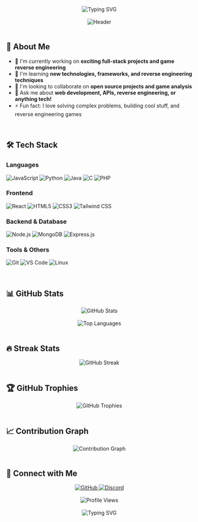 <div align="center">
  <img src="https://readme-typing-svg.herokuapp.com?font=Fira+Code&pause=1000&color=00D4FF&center=true&vCenter=true&width=435&lines=Hey+there!+I'm+R3D+%F0%9F%91%8B;Full+Stack+Developer;Cheat+Developer;Game+Reverse+Engineer;Open+Source+Enthusiast;Always+Learning+New+Things" alt="Typing SVG" />
</div>

<br/>

<div align="center">
  <img src="https://capsule-render.vercel.app/api?type=waving&color=gradient&height=200&section=header&text=R3D&fontSize=80&fontAlignY=35&desc=Full%20Stack%20%26%20Game%20Reverse%20Engineer&descAlignY=51&descAlign=50" alt="Header" />
</div>

<br/>

## 🚀 About Me

- 🔭 I'm currently working on **exciting full-stack projects and game reverse engineering**
- 🌱 I'm learning **new technologies, frameworks, and reverse engineering techniques**
- 👯 I'm looking to collaborate on **open source projects and game analysis**
- 💬 Ask me about **web development, APIs, reverse engineering, or anything tech!**
- ⚡ Fun fact: I love solving complex problems, building cool stuff, and reverse engineering games

<br/>

## 🛠️ Tech Stack

### Languages
![JavaScript](https://img.shields.io/badge/JavaScript-F7DF1E?style=for-the-badge&logo=javascript&logoColor=black)
![Python](https://img.shields.io/badge/Python-3776AB?style=for-the-badge&logo=python&logoColor=white)
![Java](https://img.shields.io/badge/Java-ED8B00?style=for-the-badge&logo=java&logoColor=white)
![C](https://img.shields.io/badge/C-00599C?style=for-the-badge&logo=c&logoColor=white)
![PHP](https://img.shields.io/badge/PHP-777BB4?style=for-the-badge&logo=php&logoColor=white)

### Frontend
![React](https://img.shields.io/badge/React-20232A?style=for-the-badge&logo=react&logoColor=61DAFB)
![HTML5](https://img.shields.io/badge/HTML5-E34F26?style=for-the-badge&logo=html5&logoColor=white)
![CSS3](https://img.shields.io/badge/CSS3-1572B6?style=for-the-badge&logo=css3&logoColor=white)
![Tailwind CSS](https://img.shields.io/badge/Tailwind_CSS-38B2AC?style=for-the-badge&logo=tailwind-css&logoColor=white)

### Backend & Database
![Node.js](https://img.shields.io/badge/Node.js-43853D?style=for-the-badge&logo=node.js&logoColor=white)
![MongoDB](https://img.shields.io/badge/MongoDB-4EA94B?style=for-the-badge&logo=mongodb&logoColor=white)
![Express.js](https://img.shields.io/badge/Express.js-404D59?style=for-the-badge)

### Tools & Others
![Git](https://img.shields.io/badge/Git-F05032?style=for-the-badge&logo=git&logoColor=white)
![VS Code](https://img.shields.io/badge/VS_Code-007ACC?style=for-the-badge&logo=visual-studio-code&logoColor=white)
![Linux](https://img.shields.io/badge/Linux-FCC624?style=for-the-badge&logo=linux&logoColor=black)

<br/>

## 📊 GitHub Stats

<div align="center">
  <img src="https://github-readme-stats.vercel.app/api?username=R3DActual&show_icons=true&theme=tokyonight&hide_border=true&count_private=true&include_all_commits=true" alt="GitHub Stats" />
</div>

<br/>

<div align="center">
  <img src="https://github-readme-stats.vercel.app/api/top-langs/?username=R3DActual&layout=compact&theme=tokyonight&hide_border=true&langs_count=8" alt="Top Languages" />
</div>

<br/>

## 🔥 Streak Stats

<div align="center">
  <img src="https://github-readme-streak-stats.herokuapp.com/?user=R3DActual&theme=tokyonight&hide_border=true" alt="GitHub Streak" />
</div>

<br/>

## 🏆 GitHub Trophies

<div align="center">
  <img src="https://github-profile-trophy.vercel.app/?username=R3DActual&theme=tokyonight&no-frame=true&no-bg=true&margin-w=4" alt="GitHub Trophies" />
</div>

<br/>

## 📈 Contribution Graph

<div align="center">
  <img src="https://github-readme-activity-graph.vercel.app/graph?username=R3DActual&theme=tokyonight&hide_border=true&custom_title=Contribution%20Graph" alt="Contribution Graph" />
</div>

<br/>

## 🤝 Connect with Me

<div align="center">
  <a href="https://github.com/R3DActual" target="_blank">
    <img src="https://img.shields.io/badge/GitHub-100000?style=for-the-badge&logo=github&logoColor=white" alt="GitHub" />
  </a>
  <a href="https://discord.com/users/932750081646538772" target="_blank">
    <img src="https://img.shields.io/badge/Discord-5865F2?style=for-the-badge&logo=discord&logoColor=white" alt="Discord" />
  </a>
</div>

<br/>

<div align="center">
  <img src="https://komarev.com/ghpvc/?username=R3DActual&style=for-the-badge&color=blue" alt="Profile Views" />
</div>

<br/>

<div align="center">
  <img src="https://readme-typing-svg.herokuapp.com?font=Fira+Code&pause=1000&color=00D4FF&center=true&vCenter=true&width=435&lines=Thanks+for+visiting!+%F0%9F%98%8A;Feel+free+to+explore+my+repositories;Let's+connect+and+collaborate!" alt="Typing SVG" />
</div>
